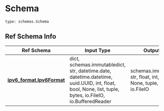 # Schema
```
type: schemas.Schema
```

## Ref Schema Info
Ref Schema | Input Type | Output Type
---------- | ---------- | -----------
[**ipv6_format.Ipv6Format**](../../../../../../components/schema/ipv6_format.md) | dict, schemas.immutabledict, str, datetime.date, datetime.datetime, uuid.UUID, int, float, bool, None, list, tuple, bytes, io.FileIO, io.BufferedReader | schemas.immutabledict, str, float, int, bool, None, tuple, bytes, io.FileIO
